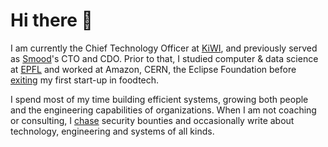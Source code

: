 # Hi there 👋

I am currently the Chief Technology Officer at [KiWI](https://conkiwi.com), and
previously served as [Smood](https://smood.ch)'s CTO and CDO. Prior to that, I
studied computer & data science at [EPFL](https://github.com/zifeo/EPFL) and
worked at Amazon, CERN, the Eclipse Foundation before
[exiting](https://agefi.com/actualites/entreprises/la-start-up-genevoise-apety-officialise-son-rachat-par-la-societe-de-livraison-romande-smood)
my first start-up in foodtech.

I spend most of my time building efficient systems, growing both people and the
engineering capabilities of organizations. When I am not coaching or consulting,
I [chase](https://facebook.com/whitehat/thanks) security bounties and
occasionally write about technology, engineering and systems of all kinds.
